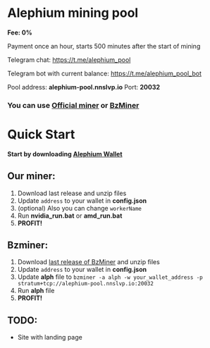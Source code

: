 # Alephium mining pool

**Fee: 0%**

Payment once an hour, starts 500 minutes after the start of mining

Telegram chat: https://t.me/alephium_pool

Telegram bot with current balance: https://t.me/alephium_pool_bot

Pool address: **alephium-pool.nnslvp.io** Port: **20032**

### You can use [Official miner](https://github.com/yahorbukhta/alephium-pool/releases) or [BzMiner](https://github.com/bzminer/bzminer)

# Quick Start

**Start by downloading [Alephium Wallet](https://github.com/alephium/alephium-wallet/releases)**

## Our miner:

1. Download last release and unzip files
2. Update `address` to your wallet in **config.json**
3. (optional) Also you can change `workerName`   
4. Run **nvidia_run.bat** or **amd_run.bat**
5. **PROFIT!**

## Bzminer:

1. Download [last release of BzMiner](https://github.com/bzminer/bzminer/releases) and unzip files
2. Update `address` to your wallet in **config.json**
3. Update **alph** file to ``bzminer -a alph -w your_wallet_address -p stratum+tcp://alephium-pool.nnslvp.io:20032``
4. Run **alph** file
5. **PROFIT!**

## TODO:

- Site with landing page
